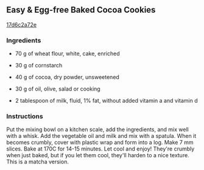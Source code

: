 ## Easy & Egg-free Baked Cocoa Cookies

[17d6c2a72e](https://cookpad.com/us/recipes/146912-easy-egg-free-baked-cocoa-cookies)

### Ingredients

 - 70 g of wheat flour, white, cake, enriched

 - 30 g of cornstarch

 - 40 g of cocoa, dry powder, unsweetened

 - 30 g of oil, olive, salad or cooking

 - 2 tablespoon of milk, fluid, 1% fat, without added vitamin a and vitamin d

### Instructions

Put the mixing bowl on a kitchen scale, add the ingredients, and mix well with a whisk. Add the vegetable oil and milk and mix with a spatula. When it becomes crumbly, cover with plastic wrap and form into a log. Make 7 mm slices. Bake at 170C for 14-15 minutes. Let cool and enjoy! They're crumbly when just baked, but if you let them cool, they'll harden to a nice texture. This is a matcha version.